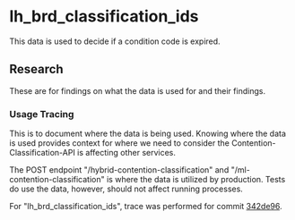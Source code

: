 # lh_brd_classification_ids

This data is used to decide if a condition code is expired. 

## Research

These are for findings on what the data is used for and their findings. 

### Usage Tracing

This is to document where the data is being used. Knowing where the data is used provides context for where we need to consider the Contention-Classification-API is affecting other services. 

The POST endpoint "/hybrid-contention-classification" and "/ml-contention-classification" is where the data is utilized by production. 
Tests do use the data, however, should not affect running processes. 

For "lh_brd_classification_ids", trace was performed for commit [342de96](https://github.com/department-of-veterans-affairs/contention-classification-api/commit/342de964a0b63e48c3b6c5dfb523a7e3f676cc8f). 